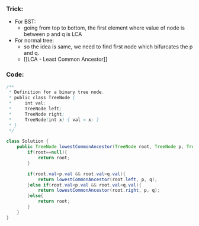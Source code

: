 ### Trick:
- For BST:
	- going from top to bottom, the first element where value of node is between p and q is LCA
- For normal tree:
	- so the idea is same, we need to find first node which bifurcates the p and q.
	- [[LCA - Least Common Ancestor]]


### Code:
```java
/**
 * Definition for a binary tree node.
 * public class TreeNode {
 *     int val;
 *     TreeNode left;
 *     TreeNode right;
 *     TreeNode(int x) { val = x; }
 * }
 */

class Solution {
    public TreeNode lowestCommonAncestor(TreeNode root, TreeNode p, TreeNode q) {
        if(root==null){
            return root;
        }

        if(root.val>p.val && root.val>q.val){
            return lowestCommonAncestor(root.left, p, q);
        }else if(root.val<p.val && root.val<q.val){
            return lowestCommonAncestor(root.right, p, q);
        }else{
            return root;
        }
    }
}
```